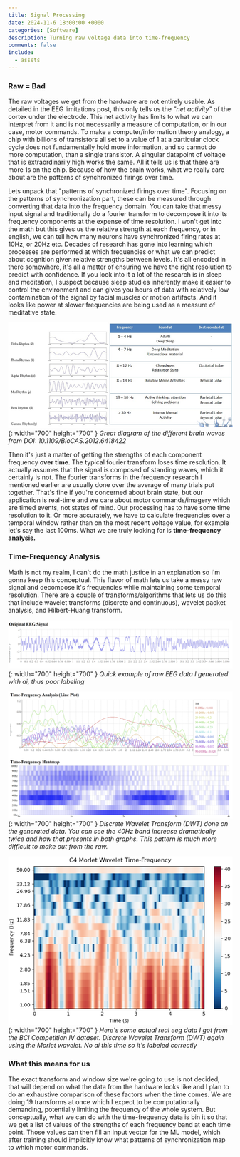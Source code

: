 ```yaml
---
title: Signal Processing
date: 2024-11-6 18:00:00 +0000
categories: [Software]
description: Turning raw voltage data into time-frequency 
comments: false
include:
  - assets
---
```


### Raw = Bad

The raw voltages we get from the hardware are not entirely usable. As detailed in the EEG limitations post, this only tells us the *"net activity"* of the cortex under the electrode. This net activity has limits to what we can interpret from it and is not necessarily a measure of computation, or in our case, motor commands. To make a computer/information theory analogy, a chip with billions of transistors all set to a value of 1 at a particular clock cycle does not fundamentally hold more information, and so cannot do more computation, than a single transistor. A singular datapoint of voltage that is extraordinarily high works the same. All it tells us is that there are more 1s on the chip. Because of how the brain works, what we really care about are the patterns of synchronized firings over time. 

Lets unpack that "patterns of synchronized firings over time". Focusing on the patterns of synchronization part, these can be measured through converting that data into the frequency domain. You can take that messy input signal and traditionally do a fourier transform to decompose it into its frequency components at the expense of time resolution. I won't get into the math but this gives us the relative strength at each frequency, or in english, we can tell how many neurons have synchronized firing rates at 10Hz, or 20Hz etc. Decades of research has gone into learning which processes are performed at which frequencies or what we can predict about cognition given relative strengths between levels. It's all encoded in there somewhere, it's all a matter of ensuring we have the right resolution to predict with confidence. If you look into it a lot of the research is in sleep and meditation, I suspect because sleep studies inherently make it easier to control the environment and can gives you hours of data with relatively low contamination of the signal by facial muscles or motion artifacts. And it looks like power at slower frequencies are being used as a measure of meditative state.

![Desktop View](/assets/img/post-images/Brain-Waves-Frequencies.png){: width="700" height="700" }
_Great diagram of the different brain waves from DOI: 10.1109/BioCAS.2012.6418422_

Then it's just a matter of getting the strengths of each component frequency **over time**. The typical fourier transform loses time resolution. It actually assumes that the signal is composed of standing waves, which it certainly is not. The fourier transforms in the frequency research I mentioned earlier are usually done over the average of many trials put together. That's fine if you're concerned about brain state, but our application is real-time and we care about motor commands/imagery which are timed events, not states of mind. Our processing has to have some time resolution to it. Or more accurately, we have to calculate frequencies over a temporal window rather than on the most recent voltage value, for example let's say the last 100ms. What we are truly looking for is **time-frequency analysis.**

### Time-Frequency Analysis

Math is not my realm, I can't do the math justice in an explanation so I'm gonna keep this conceptual. This flavor of math lets us take a messy raw signal and decompose it's frequencies while maintaining some temporal resolution. There are a couple of transforms/algorithms that lets us do this that include wavelet transforms (discrete and continuous), wavelet packet analysis, and Hilbert-Huang transform. 

![Desktop View](/assets/img/post-images/raweeg.png){: width="700" height="700" }
_Quick example of raw EEG data I generated with ai, thus poor labeling_

![Desktop View](/assets/img/post-images/tfeeg.png){: width="700" height="700" }
_Discrete Wavelet Transform (DWT) done on the generated data. You can see the 40Hz band increase dramatically twice and how that presents in both graphs. This pattern is much more difficult to make out from the raw._

![Desktop View](/assets/img/post-images/time_frequency_heatmap.png){: width="700" height="700" }
_Here's some actual real eeg data I got from the BCI Competition IV dataset. Discrete Wavelet Transform (DWT) again using the Morlet wavelet. No ai this time so it's labeled correctly_

### What this means for us

The exact transform and window size we're going to use is not decided, that will depend on what the data from the hardware looks like and I plan to do an exhaustive comparison of these factors when the time comes. We are doing 19 transforms at once which I expect to be computationally demanding, potentially limiting the frequency of the whole system. But conceptually, what we can do with the time-frequency data is bin it so that we get a list of values of the strengths of each frequency band at each time point. Those values can then fill an input vector for the ML model, which after training should implicitly know what patterns of synchronization map to which motor commands.